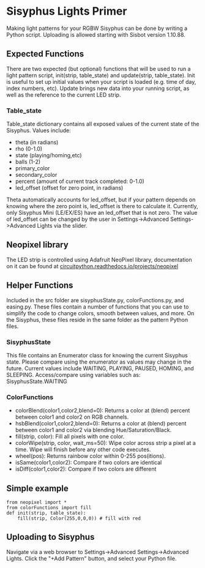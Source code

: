 # Sisyphus Lights Primer

Making light patterns for your RGBW Sisyphus can be done by writing a Python script. Uploading is allowed starting with Sisbot version 1.10.88.

## Expected Functions

There are two expected (but optional) functions that will be used to run a light pattern script, init(strip, table_state) and update(strip, table_state). Init is useful to set up initial values when your script is loaded (e.g. time of day, index numbers, etc). Update brings new data into your running script, as well as the reference to the current LED strip.

### Table_state

Table_state dictionary contains all exposed values of the current state of the Sisyphus. Values include:

* theta (in radians)
* rho (0-1.0)
* state (playing/homing,etc)
* balls (1-2)
* primary_color
* secondary_color
* percent (amount of current track completed: 0-1.0)
* led_offset (offset for zero point, in radians)

Theta automatically accounts for led_offset, but if your pattern depends on knowing where the zero point is, led_offset is there to calculate it. Currently, only Sisyphus Mini (LE/EX/ES) have an led_offset that is not zero. The value of led_offset can be changed by the user in Settings->Advanced Settings->Advanced Lights via the slider.

## Neopixel library

The LED strip is controlled using Adafruit NeoPixel library, documentation on it can be found at [circuitpython.readthedocs.io/projects/neopixel](https://circuitpython.readthedocs.io/projects/neopixel/en/latest/)

## Helper Functions

Included in the src folder are sisyphusState.py, colorFunctions.py, and easing.py. These files contain a number of functions that you can use to simplify the code to change colors, smooth between values, and more. On the Sisyphus, these files reside in the same folder as the pattern Python files.

### SisyphusState

This file contains an Enumerator class for knowing the current Sisyphus state. Please compare using the enumerator as values may change in the future. Current values include WAITING, PLAYING, PAUSED, HOMING, and SLEEPING. Access/compare using variables such as: SisyphusState.WAITING

### ColorFunctions
* colorBlend(color1,color2,blend=0): Returns a color at (blend) percent between color1 and color2 on RGB channels.
* hsbBlend(color1,color2,blend=0): Returns a color at (blend) percent between color1 and color2 via blending Hue/Saturation/Black.
* fill(strip, color): Fill all pixels with one color.
* colorWipe(strip, color, wait_ms=50): Wipe color across strip a pixel at a time. Wipe will finish before any other code executes.
* wheel(pos): Returns rainbow color within 0-255 pos(itions).
* isSame(color1,color2): Compare if two colors are identical
* isDiff(color1,color2): Compare if two colors are different

## Simple example

	from neopixel import *
	from colorFunctions import fill
	def init(strip, table_state):
		fill(strip, Color(255,0,0,0)) # fill with red

## Uploading to Sisyphus

Navigate via a web browser to Settings->Advanced Settings->Advanced Lights. Click the "+Add Pattern" button, and select your Python file.
